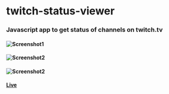 # twitch-status-viewer
### Javascript app to get status of channels on twitch.tv  
#### ![Screenshot1](https://cdn.rawgit.com/avidLearnerInProgress/twitch-status-viewer/c1a0989d/ss1.PNG)
#### ![Screenshot2](https://cdn.rawgit.com/avidLearnerInProgress/twitch-status-viewer/c1a0989d/ss2.PNG)
#### ![Screenshot2](https://cdn.rawgit.com/avidLearnerInProgress/twitch-status-viewer/c1a0989d/ss3.PNG)
#### [Live](https://codepen.io/maniAC96/full/NXoNEp/)
